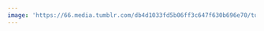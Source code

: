 ```yaml
---
image: 'https://66.media.tumblr.com/db4d1033fd5b06ff3c647f630b696e70/tumblr_n66q4xjPGu1tbdx3so1_r1_1280.jpg'
---
```

